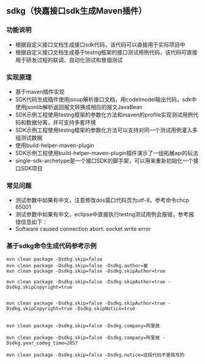 ## sdkg（快嘉接口sdk生成Maven插件）
### 功能说明
- 根据自定义接口文档生成接口sdk代码，该代码可以直接用于实际项目中
- 根据自定义接口文档生成基于testng框架的接口测试用例代码，该代码可直接用于研发过程的联调、自动化测试和冒烟测试

### 实现原理
- 基于maven插件实现
- SDK代码生成插件使用jsoup解析接口文档，用codelmodel输出代码，sdk中使用jsonlib解析返回报文转换成相应的报文JavaBean
- SDK示例工程使用testng框架的参数化方法和maven的profile实现测试用例代码和数据分离，并可支持多套环境
- SDK示例工程使用testng框架的参数化方法可以支持对同一个测试用例灌入多组测试数据
- 使用build-helper-maven-plugin
- SDK示例工程使用build-helper-maven-plugin插件演示了一组拓展api的玩法
- single-sdk-archetype是一个接口SDK的脚手架，可以用来重新初始化一个接口SDK项目


### 常见问题
- 测试参数中如果有中文，注意修改dos窗口代码页为utf-8，参考命令chcp 65001
- 测试参数中如果有中文，eclipse中直接执行testng测试用例会报错，参考报错信息如下：
- Software caused connection abort: socket write error

### 基于sdkg命令生成代码参考示例
```
mvn clean package -Dsdkg.skip=false 
mvn clean package -Dsdkg.skip=false -Dsdkg.author=崔 
mvn clean package -Dsdkg.skip=false -Dsdkg.skipAuthor=true

mvn clean package -Dsdkg.skip=false -Dsdkg.skipAuthor=true -Dsdkg.skipCopyright=true


mvn clean package -Dsdkg.skip=false -Dsdkg.skipAuthor=true -Dsdkg.skipCopyright=true -Dsdkg.skipNotice=true


mvn clean package -Dsdkg.skip=false -Dsdkg.company=阿里居

mvn clean package -Dsdkg.skip=false -Dsdkg.company=阿里居 -Dsdkg.year_codeg_time=2057

mvn clean package -Dsdkg.skip=false -Dsdkg.notice=这段代码不是我写的
```